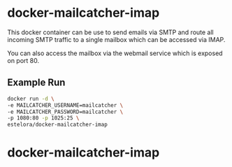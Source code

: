 # docker-mailcatcher-imap

This docker container can be use to send emails via SMTP and route all incoming SMTP traffic to a single mailbox which can be accessed via IMAP.

You can also access the mailbox via the webmail service which is exposed on port 80.

## Example Run

```bash
docker run -d \
-e MAILCATCHER_USERNAME=mailcatcher \
-e MAILCATCHER_PASSWORD=mailcatcher \
-p 1080:80 -p 1025:25 \
estelora/docker-mailcatcher-imap
```

# docker-mailcatcher-imap
